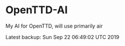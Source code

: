 # OpenTTD-AI
My AI for OpenTTD, will use primarily air

Latest backup: Sun Sep 22 06:49:02 UTC 2019
